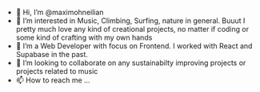 - 👋 Hi, I’m @maximohneilian
- 👀 I’m interested in Music, Climbing, Surfing, nature in general. Buuut I pretty much love any kind of creational projects, no matter if coding or some kind of crafting with my own hands
- 🌱 I’m a Web Developer with focus on Frontend. I worked with React and Supabase in the past.
- 💞️ I’m looking to collaborate on any sustainabilty improving projects or projects related to music
- 📫 How to reach me ...

<!---
maximohneilian/maximohneilian is a ✨ special ✨ repository because its `README.md` (this file) appears on your GitHub profile.
You can click the Preview link to take a look at your changes.
--->
